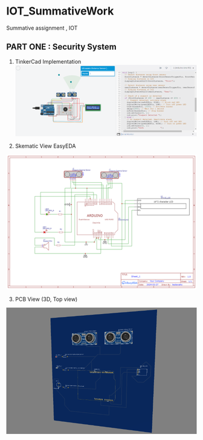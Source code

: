 # IOT_SummativeWork
Summative assignment , IOT

## PART ONE : Security System 
1. TinkerCad Implementation 
![alt text](image.png)

2. Skematic View EasyEDA

![alt text](Schematic_IOT_Summative_SecuritySystem_2024-03-27.png)

3. PCB View (3D, Top view)

![alt text](image-1.png)






